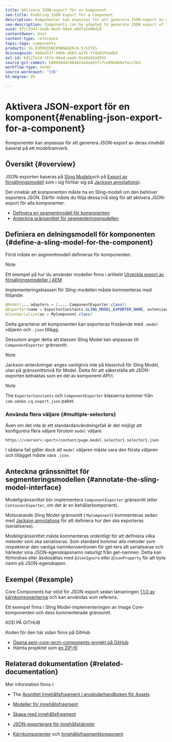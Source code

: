 ```yaml
---
title: Aktivera JSON-export för en komponent
seo-title: Enabling JSON Export for a Component
description: Komponenter kan anpassas för att generera JSON-export av deras innehåll baserat på ett modellramverk.
seo-description: Components can be adapted to generate JSON export of their content based on a modeler framework.
uuid: d7cc3347-2adb-4ea5-94a4-a847a2e66d28
contentOwner: User
content-type: reference
topic-tags: components
products: SG_EXPERIENCEMANAGER/6.5/SITES
discoiquuid: 448ad337-d4bb-4603-a27b-77da93feadbd
exl-id: 6d127e14-767e-46ad-aaeb-0ce9dd14d553
source-git-commit: b886844dc80482ae4aae5fc7ce09e466efecc3bd
workflow-type: tm+mt
source-wordcount: '536'
ht-degree: 0%

---
```


# Aktivera JSON-export för en komponent{#enabling-json-export-for-a-component}

Komponenter kan anpassas för att generera JSON-export av deras innehåll baserat på ett modellramverk.

## Översikt {#overview}

JSON-exporten baseras på [Sling Models](https://sling.apache.org/documentation/bundles/models.html)och på [Export av försäljningsmodell](https://sling.apache.org/documentation/bundles/models.html#exporter-framework-since-130) som i sig förlitar sig på [Jackson annotations](https://github.com/FasterXML/jackson-annotations/wiki/Jackson-Annotations)).

Det innebär att komponenten måste ha en Sling-modell om den behöver exportera JSON. Därför måste du följa dessa två steg för att aktivera JSON-export för alla komponenter.

* [Definiera en segmentmodell för komponenten](/help/sites-developing/json-exporter-components.md#define-a-sling-model-for-the-component)
* [Anteckna gränssnittet för segmenteringsmodellen](#annotate-the-sling-model-interface)

## Definiera en delningsmodell för komponenten {#define-a-sling-model-for-the-component}

Först måste en segmentmodell definieras för komponenten.

>[!NOTE]
>
>Ett exempel på hur du använder modeller finns i artikeln [Utveckla export av försäljningsmodeller i AEM](https://helpx.adobe.com/experience-manager/kt/platform-repository/using/sling-model-exporter-tutorial-develop.html).

Implementeringsklassen för Sling-modellen måste kommenteras med följande:

```java
@Model(... adapters = {..., ComponentExporter.class})
@Exporter(name = ExporterConstants.SLING_MODEL_EXPORTER_NAME, extensions = ExporterConstants.SLING_MODEL_EXTENSION)
@JsonSerialize(as = MyComponent.class)
```

Detta garanterar att komponenten kan exporteras fristående med `.model` väljaren och `.json` tillägg.

Dessutom anger detta att klassen Sling Model kan anpassas till `ComponentExporter` gränssnitt.

>[!NOTE]
>
>Jackson-anteckningar anges vanligtvis inte på klassnivå för Sling Model, utan på gränssnittsnivå för Model. Detta för att säkerställa att JSON-exporten betraktas som en del av komponent-API:t.

>[!NOTE]
>
>The `ExporterConstants` och `ComponentExporter` klasserna kommer från `com.adobe.cq.export.json` paket.

### Använda flera väljare {#multiple-selectors}

Även om det inte är ett standardanvändningsfall är det möjligt att konfigurera flera väljare förutom `model` väljare.

```
https://<server>:<port>/content/page.model.selector1.selector2.json
```

I sådana fall gäller dock att `model` väljaren måste vara den första väljaren och tillägget måste vara `.json`.

## Anteckna gränssnittet för segmenteringsmodellen {#annotate-the-sling-model-interface}

Modellgränssnittet bör implementera `ComponentExporter` gränssnitt (eller `ContainerExporter`, om det är en behållarkomponent).

Motsvarande Sling Model-gränssnitt ( `MyComponent`) kommenteras sedan med [Jackson annotations](https://github.com/FasterXML/jackson-annotations/wiki/Jackson-Annotations) för att definiera hur den ska exporteras (serialiseras).

Modellgränssnittet måste kommenteras ordentligt för att definiera vilka metoder som ska serialiseras. Som standard kommer alla metoder som respekterar den vanliga namnkonventionen för get-ters att serialiseras och härleder sina JSON-egenskapsnamn naturligt från get-namnen. Detta kan förhindras eller åsidosättas med `@JsonIgnore` eller `@JsonProperty` för att byta namn på JSON-egenskapen.

## Exempel {#example}

Core Components har stöd för JSON-export sedan lanseringen [1.1.0 av kärnkomponenterna](https://experienceleague.adobe.com/docs/experience-manager-core-components/using/introduction.html) och kan användas som referens.

Ett exempel finns i Sling Model-implementeringen av Image Core-komponenten och dess kommenterade gränssnitt.

KOD PÅ GITHUB

Koden för den här sidan finns på GitHub

* [Öppna aem-core-wcm-components-projekt på GitHub](https://github.com/Adobe-Marketing-Cloud/aem-core-wcm-components)
* Hämta projektet som [en ZIP-fil](https://github.com/Adobe-Marketing-Cloud/aem-core-wcm-components/archive/master.zip)

## Relaterad dokumentation {#related-documentation}

Mer information finns i:

* The [Avsnittet Innehållsfragment i användarhandboken för Assets](https://helpx.adobe.com/experience-manager/6-4/assets/user-guide.html?topic=/experience-manager/6-4/assets/morehelp/content-fragments.ug.js)

* [Modeller för innehållsfragment](/help/assets/content-fragments/content-fragments-models.md)
* [Skapa med innehållsfragment](/help/sites-authoring/content-fragments.md)
* [JSON-exporterare för innehållstjänster](/help/sites-developing/json-exporter.md)
* [Kärnkomponenter](https://experienceleague.adobe.com/docs/experience-manager-core-components/using/introduction.html) och [Innehållsfragmentkomponent](https://helpx.adobe.com/experience-manager/core-components/using/content-fragment-component.html)
